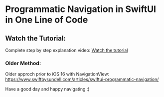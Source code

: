 <h1>Programmatic Navigation in SwiftUI in One Line of Code</h1>

<h2>Watch the Tutorial:</h2>
<p>Complete step by step explanation video:  
<a href="https://youtu.be/RMID4OPremA?si=RdvE60tOPPg4qieN" target="_blank">Watch the tutorial</a></p>

<h3>Older Method:</h3>
<p>Older approch prior to iOS 16 with NavigationView:
<a href="https://www.swiftbysundell.com/articles/swiftui-programmatic-navigation/" target="_blank">https://www.swiftbysundell.com/articles/swiftui-programmatic-navigation/</a>
</p>

<p>Have a good day and happy navigating :)</p>
